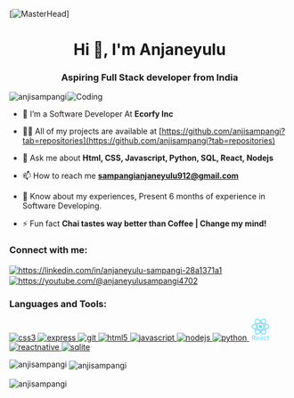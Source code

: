 [![MasterHead](https://1.bp.blogspot.com/-7A4WynwLsMw/XbBpCXG8fHI/AAAAAAAAMt4/uOa1bpLskYgrwGbllhSu2SDj_Mig8SXJQCLcBGAsYHQ/s1600/2000_600px.gif)]
<h1 align="center">Hi 👋, I'm Anjaneyulu</h1>
<h3 align="center">Aspiring Full Stack developer from India</h3>
<img align="right" alt="Coding" width="400" src="https://cdn.dribbble.com/users/1162077/screenshots/3848914/programmer.gif">

<p align="left"> <img src="https://komarev.com/ghpvc/?username=anjisampangi&label=Profile%20views&color=0e75b6&style=flat" alt="anjisampangi" /> </p>

- 🌱 I’m a Software Developer At **Ecorfy Inc**

- 👨‍💻 All of my projects are available at [https://github.com/anjisampangi?tab=repositories](https://github.com/anjisampangi?tab=repositories)

- 💬 Ask me about **Html, CSS, Javascript, Python, SQL, React, Nodejs**

- 📫 How to reach me **sampangianjaneyulu912@gmail.com**

- 📄 Know about my experiences, Present 6 months of experience in Software Developing.

- ⚡ Fun fact **Chai tastes way better than Coffee | Change my mind!**

<h3 align="left">Connect with me:</h3>
<p align="left">
<a href="https://linkedin.com/in/https://linkedin.com/in/anjaneyulu-sampangi-28a1371a1" target="blank"><img align="center" src="https://raw.githubusercontent.com/rahuldkjain/github-profile-readme-generator/master/src/images/icons/Social/linked-in-alt.svg" alt="https://linkedin.com/in/anjaneyulu-sampangi-28a1371a1" height="30" width="40" /></a>
<a href="https://www.youtube.com/c/https://youtube.com/@anjaneyulusampangi4702" target="blank"><img align="center" src="https://raw.githubusercontent.com/rahuldkjain/github-profile-readme-generator/master/src/images/icons/Social/youtube.svg" alt="https://youtube.com/@anjaneyulusampangi4702" height="30" width="40" /></a>
</p>

<h3 align="left">Languages and Tools:</h3>
<p align="left"> <a href="https://www.w3schools.com/css/" target="_blank" rel="noreferrer"> <img src="https://cdn.freebiesupply.com/logos/large/2x/css-3-logo-png-transparent.png" alt="css3" width="40" height="40"/> </a> <a href="https://expressjs.com" target="_blank" rel="noreferrer"> <img src="https://softuni.bg/Files/OpenCourses/Icon_ExpressJS.png" alt="express" width="40" height="40"/> </a> <a href="https://git-scm.com/" target="_blank" rel="noreferrer"> <img src="https://www.vectorlogo.zone/logos/git-scm/git-scm-icon.svg" alt="git" width="40" height="40"/> </a> <a href="https://www.w3.org/html/" target="_blank" rel="noreferrer"> <img src="https://ru.w3docs.com/uploads/media/book_gallery/0001/02/849d4286475e04155fd5f21861f16f53db95ac72.png" alt="html5" width="40" height="40"/> </a> <a href="https://developer.mozilla.org/en-US/docs/Web/JavaScript" target="_blank" rel="noreferrer"> <img src="https://www.freepnglogos.com/uploads/javascript-png/png-javascript-badge-picture-8.png" alt="javascript" width="40" height="40"/> </a> <a href="https://nodejs.org" target="_blank" rel="noreferrer"> <img src="https://pluspng.com/img-png/nodejs-logo-png-nice-images-collection-node-js-desktop-wallpapers-370.png" alt="nodejs" width="40" height="40"/> </a> <a href="https://www.python.org" target="_blank" rel="noreferrer"> <img src="https://upload.wikimedia.org/wikipedia/commons/thumb/c/c3/Python-logo-notext.svg/1869px-Python-logo-notext.svg.png" alt="python" width="40" height="40"/> </a> <a href="https://reactjs.org/" target="_blank" rel="noreferrer"> <img src="https://raw.githubusercontent.com/devicons/devicon/master/icons/react/react-original-wordmark.svg" alt="react" width="40" height="40"/> </a> <a href="https://reactnative.dev/" target="_blank" rel="noreferrer"> <img src="https://reactnative.dev/img/header_logo.svg" alt="reactnative" width="40" height="40"/> </a> <a href="https://www.sqlite.org/" target="_blank" rel="noreferrer"> <img src="https://www.vectorlogo.zone/logos/sqlite/sqlite-icon.svg" alt="sqlite" width="40" height="40"/> </a> </p>

<p><img align="left" src="https://github-readme-stats.vercel.app/api/top-langs?username=anjisampangi&show_icons=true&locale=en&layout=compact" alt="anjisampangi" /></p>

<p>&nbsp;<img align="center" src="https://github-readme-stats.vercel.app/api?username=anjisampangi&show_icons=true&locale=en" alt="anjisampangi" /></p>

<p><img align="center" src="https://github-readme-streak-stats.herokuapp.com/?user=anjisampangi&" alt="anjisampangi" /></p>
